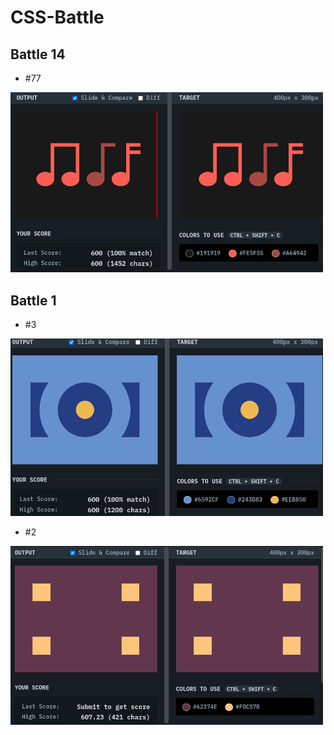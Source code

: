 # CSS-Battle

## Battle 14 
+ #77
<img src="img/seventyseven.png" width="500"> 


## Battle 1
+ #3
<img src="img/three.png" width="500"> 


+ #2


<img src="img/two.png" width="500"> 

